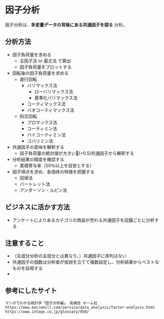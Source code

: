 # 因子分析

因子分析は、**多変量データの背後にある共通因子を探る** 分析。  

## 分析方法
- 因子負荷量を求める
  - 主因子法 or 最尤法 で算出
  - 因子負荷量をプロットする
- 回転後の因子負荷量を求める
  - 直行回転
    - バリマックス法
      - ローバリマックス法
      - 基準化バリマックス法
    - コーティマックス法
    - バオコーティマックス法
  - 斜交回転
    - プロマックス法
    - コーティミン法
    - バイコーティミン法
    - コバリミン法
- 共通因子の意味を解釈する
  - 因子負荷量の絶対値が大きい(>0.5)共通因子から解釈する
- 分析結果の精度を確認する
  - 累積寄与率（50％以上を目安とする）
- 因子得点を求め、各個体の特徴を把握する
  - 回帰法
  - バートレット法
  - アンダーソン・ルビン法

## ビジネスに活かす方法
- アンケートによりあるカテゴリの商品が売れる共通因子を店舗ごとに分析する

## 注意すること
- （主成分分析の主成分とは異なり、）共通因子に序列はない
- 共通因子の個数は分析者が仮説を立てて複数設定し、分析結果からベストなものを採用する
-

## 参考にしたサイト
```
マンガでわかる統計学「因子分析編」 高橋信 オーム社
https://www.macromill.com/service/data_analysis/factor-analysis.html
https://www.intage.co.jp/glossary/050/
```
